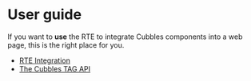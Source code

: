 # User guide

If you want to **use** the RTE to integrate Cubbles components into a web page, this is the right place for you.

* [RTE Integration](rte-integration.md)
* [The Cubbles TAG API](cubbles-tag-api/README.md)